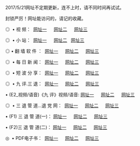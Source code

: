 <p>2017/5/21网址不定期更新，连不上时，请不同时间再试试。
<p>封锁严厉！网址能访问的，请记的收藏。
<p>◎   • 视 频： 
<a href="http://m.hdr.host/tv/index.html" target="_blank">网址一</a> 　 
<a href="http://ip.isasecret.com/9018.html" target="_blank">网址二</a> 　 
<a href="http://an.anyurl.org/9449.html" target="_blank">网址三</a></p>
<p>◎ </span>  •  小 站：  
<a href="http://m.hdr.host/go/tv4.html" target="_blank">网址一</a> 　 
<a href="http://ip.isasecret.com/go/tv5.html" target="_blank">网址二</a>   
<a href="http://an.anyurl.org/go/tv6.html" target="_blank">网址三</a></p>
<p>◎  • 翻 墙 软 件 ：  
<a href="http://m.hdr.host/ff/index.html" target="_blank">网址一</a> 　 
<a href="http://ip.isasecret.com/s/read/a1_nd.html" target="_blank">网址二</a> 　 
<a href="http://an.anyurl.org/ff/index.html" target="_blank">网址三</a></p>
<p>◎ </span>  • 每 日 新 闻：  
<a href="http://m.hdr.host/day/index.html" target="_blank">网址一</a> 　 
<a href="http://ip.isasecret.com/day/" target="_blank">网址二</a> 　 
<a href="http://an.anyurl.org/day/index.html" target="_blank">网址三</a></p>
<p>◎ </span>  • 短 波 分 享：  
<a href="http://m.hdr.host/h/index.html" target="_blank">网址一</a> 　 
<a href="http://ip.isasecret.com/h/" target="_blank">网址二</a> 　 
<a href="http://an.anyurl.org/h/index.html" target="_blank">网址三</a></p>
<p>◎   • 九 评.三 退：  
<a href="http://m.hdr.host/t/index.html" target="_blank">网址一</a> 　 
<a href="http://m.hdr.host/v2/index.html" target="_blank">网址二</a> 　 
<a href="http://an.anyurl.org/tt/index.html" target="_blank">网址三</a> 　</p>
<p>  • (E2_视频/语音)《九 评》视频/语音: 
<a href="http://m.hdr.host/7738.html" target="_blank">网址一</a> 　 
<a href="http://ip.isasecret.com/7614.html" target="_blank">网址二</a> 　 
<a href="http://an.anyurl.org/7633.html" target="_blank">网址三</a></p>
<p>◎   • 三 退 管 道...退 党 网：  
<a href="http://m.hdr.host/go/td1.html" target="_blank">网址一</a> 　 
<a href="http://ip.isasecret.com/go/td2.html" target="_blank">网址二</a> 　 
<a href="http://an.anyurl.org/go/td3.html" target="_blank">网址三</a></p>
<p>  • (F1) 三 退 管 道(一)： 
<a href="http://m.hdr.host/dd/" target="_blank">网址一</a> 　 
<a href="http://ip.isasecret.com/s/read/a1_tdx.html" target="_blank">网址二</a> 　 
<a href="http://an.anyurl.org/dd/" target="_blank">网址三</a></p>
<p>  • (F2)三 退 管 道(二)： 
<a href="http://m.hdr.host/d/" target="_blank">网址一</a> 　 
<a href="http://ip.isasecret.com/d/" target="_blank">网址二</a> 　 
<a href="http://an.anyurl.org/d/" target="_blank">网址三</a></p>
<p>◎   • PDF电子书：  
<a href="http://m.hdr.host/p/" target="_blank">网址一</a> 　 
<a href="http://ip.isasecret.com/p/" target="_blank">网址二</a> 　 
<a href="http://an.anyurl.org/p/" target="_blank">网址三</a></p>
